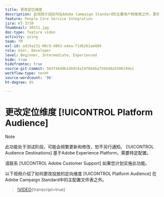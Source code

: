 ```yaml
---
title: 更改定位维度
description: 此视频介绍如何在Adobe Campaign Standard的主要用户档案表之外，更改Platform Audience分发的定位维度。
feature: People Core Service Integration
jira: KT-3739
thumbnail: 30151.jpg
doc-type: feature video
activity: using
team: TM
exl-id: ad19a131-00c9-4063-a4ea-f1d6261ad409
role: User, Developer
level: Beginner, Intermediate, Experienced
hide: true
hidefromtoc: true
source-git-commit: 563f4440b1d9454a1976b4ba7594d8a550814de1
workflow-type: tm+mt
source-wordcount: '96'
ht-degree: 8%

---
```


# 更改定位维度 [!UICONTROL Platform Audience]

>[!NOTE]
>
>此功能处于测试阶段，可能会频繁更新和修改，恕不另行通知。 [!UICONTROL Audience Destinations] 基于Adobe Experience Platform，需要特定配置。
>
>请联系 [!UICONTROL Adobe Customer Support] 如果您计划实施此功能。

以下视频介绍了如何更改投放的定向维度 [!UICONTROL Platform Audience] 在Adobe Campaign Standard中的主配置文件表之外。

>[!VIDEO](https://video.tv.adobe.com/v/30151?learn=on){transcript=true}
